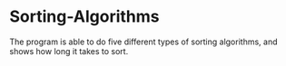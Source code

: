 # Sorting-Algorithms
The program is able to do five different types of sorting algorithms, and shows how long it takes to sort.
